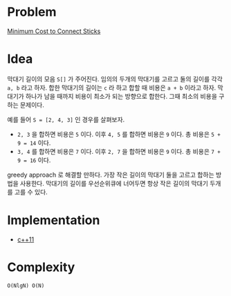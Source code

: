 # Problem

[Minimum Cost to Connect Sticks](https://leetcode.com/problems/minimum-cost-to-connect-sticks/)

# Idea

막대기 길이의 모음 `S[]` 가 주어진다. 임의의 두개의 막대기를 고르고
둘의 길이를 각각 `a, b` 라고 하자. 합한 막대기의 길이는 `c` 라 하고
합할 때 비용은 `a + b` 이라고 하자. 막대기가 하나가 남을 때까지 비용이
최소가 되는 방향으로 합한다. 그때 최소의 비용을 구하는 문제이다.

예를 들어 `S = [2, 4, 3]` 인 경우를 살펴보자. 

* `2, 3` 을 합하면 비용은 `5` 이다. 이후 `4, 5` 를 합하면 비용은 `9`
이다. 총 비용은 `5 + 9 = 14` 이다.
* `3, 4` 를 합하면 비용은 `7` 이다. 이후 `2, 7` 을 합하면 비용은 `9`
이다. 총 비용은 `7 + 9 = 16` 이다.

greedy approach 로 해결할 만하다. 가장 작은 길이의 막대기 둘을 고르고
합하는 방법을 사용한다. 막대기의 길이를 우선순위큐에 너어두면 항상
작은 길이의 막대기 두개를 고를 수 있다.

# Implementation

* [c++11](a.cpp)

# Complexity

```
O(NlgN) O(N)
```
